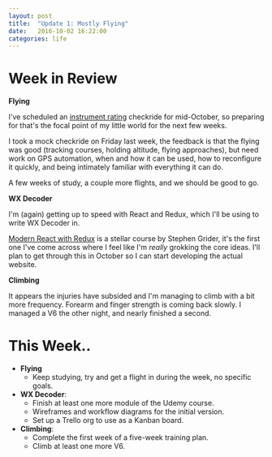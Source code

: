 ```yaml
---
layout: post
title:  "Update 1: Mostly Flying"
date:   2016-10-02 16:22:00
categories: life
---
```


# Week in Review

**Flying**

I've scheduled an [instrument rating][ir]
checkride for mid-October, so preparing for that's the focal point of my
little world for the next few weeks.

I took a mock checkride on Friday last week, the feedback is that the flying was
good (tracking courses, holding altitude, flying approaches), but need work
on GPS automation, when and how it can be used, how to reconfigure it
quickly, and being intimately familiar with everything it can do.

A few weeks of study, a couple more flights, and we should be good to go.


**WX Decoder**

I'm (again) getting up to speed with React and Redux, which I'll be using to
write WX Decoder in.

[Modern React with Redux][udemy] is a stellar course by Stephen Grider,
it's the first one I've come across where I feel like I'm *really* grokking the
core ideas. I'll plan to get through this in October so I can start developing
the actual website.

**Climbing**

It appears the injuries have subsided and I'm managing to climb with a bit
more frequency. Forearm and finger strength is coming back slowly. I managed
a V6 the other night, and nearly finished a second.

# This Week..

* **Flying**
  * Keep studying, try and get a flight in during the week, no specific goals.
* **WX Decoder**:
  * Finish at least one more module of the Udemy course.
  * Wireframes and workflow diagrams for the initial version.
  * Set up a Trello org to use as a Kanban board.
* **Climbing**:
  * Complete the first week of a five-week training plan.
  * Climb at least one more V6.


[ir]: https://en.wikipedia.org/wiki/Instrument_rating
[udemy]: https://www.udemy.com/react-redux/learn/v4/overview
